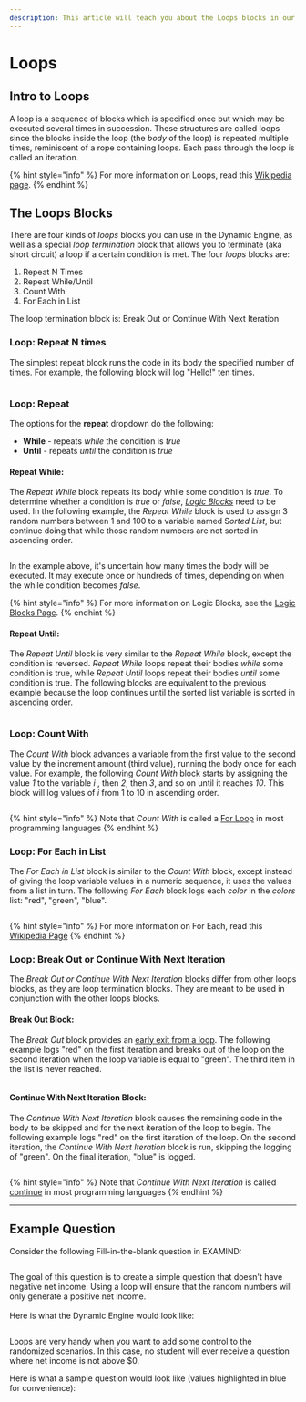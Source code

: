 ```yaml
---
description: This article will teach you about the Loops blocks in our Dynamic Engine.
---
```


# Loops

## Intro to Loops

A loop is a sequence of blocks which is specified once but which may be executed several times in succession. These structures are called loops since the blocks inside the loop (the _body_ of the loop) is repeated multiple times, reminiscent of a rope containing loops. Each pass through the loop is called an iteration.

{% hint style="info" %}
For more information on Loops, read this [Wikipedia page](https://en.wikipedia.org/wiki/Control_flow#Loops).
{% endhint %}

## The Loops Blocks

There are four kinds of _loops_ blocks you can use in the Dynamic Engine, as well as a special _loop termination_ block that allows you to terminate (aka short circuit) a loop if a certain condition is met. The four _loops_ blocks are:

1. Repeat N Times
2. Repeat While/Until
3. Count With
4. For Each in List

The loop termination block is: Break Out or Continue With Next Iteration

### Loop: Repeat N times

The simplest repeat block runs the code in its body the specified number of times. For example, the following block will log "Hello!" ten times.

<figure><img src="../../../../.gitbook/assets/Screenshot 2024-12-06 at 1.42.33 PM.png" alt=""><figcaption></figcaption></figure>

### Loop: Repeat

The options for the **repeat** dropdown do the following:

* **While** - repeats _while_ the condition is _true_
* **Until** - repeats _until_ the condition is _true_

#### **Repeat While:**

The _Repeat While_ block repeats its body while some condition is _true_.  To determine whether a condition is _true_ or _false_, [_Logic Blocks_](logic.md) need to be used. In the following example, the _Repeat While_ block is used to assign 3 random numbers between 1 and 100 to a variable named &#x53;_&#x6F;rted List_, but continue doing that while those random numbers are not sorted in ascending order.

<figure><img src="../../../../.gitbook/assets/Screenshot 2024-12-17 at 8.15.49 AM.png" alt=""><figcaption></figcaption></figure>

In the example above, it's uncertain how many times the body will be executed. It may execute once or hundreds of times, depending on when the while condition becomes _false_.

{% hint style="info" %}
For more information on Logic Blocks, see the [Logic Blocks Page](logic.md).
{% endhint %}

#### **Repeat Until:**

The _Repeat Until_ block is very similar to the _Repeat While_ block, except the condition is reversed. _Repeat While_ loops repeat their bodies _while_ some condition is true, while _Repeat Until_ loops repeat their bodies _until_ some condition is true. The following blocks are equivalent to the previous example because the loop continues until the sorted list variable is sorted in ascending order.

<figure><img src="../../../../.gitbook/assets/Screenshot 2024-12-06 at 1.51.32 PM.png" alt=""><figcaption></figcaption></figure>

### Loop: Count With

The _Count With_ block advances a variable from the first value to the second value by the increment amount (third value), running the body once for each value. For example, the following _Count With_ block starts by assigning the value _1_ to the variable _i_ , then _2_, then _3_, and so on until it reaches _10_. This block will log values of _i_ from 1 to 10 in ascending order.

<figure><img src="../../../../.gitbook/assets/Screenshot 2024-12-17 at 8.22.40 AM.png" alt=""><figcaption></figcaption></figure>

{% hint style="info" %}
Note that _Count With_ is called a [For Loop](https://en.wikipedia.org/wiki/For_loop) in most programming languages
{% endhint %}

### Loop: For Each in List

The _For Each in List_ block is similar to the _Count With_ block, except instead of giving the loop variable values in a numeric sequence, it uses the values from a list in turn. The following _For Each_ block logs each _color_ in the _colors_ list: "red", "green", "blue".

<figure><img src="../../../../.gitbook/assets/Screenshot 2024-12-06 at 1.58.29 PM.png" alt=""><figcaption></figcaption></figure>

{% hint style="info" %}
For more information on For Each, read this [Wikipedia Page](https://en.wikipedia.org/wiki/Foreach)
{% endhint %}

### Loop: Break Out or Continue With Next Iteration

The _Break Out or Continue With Next Iteration_ blocks differ from other loops blocks, as they are loop termination blocks. They are meant to be used in conjunction with the other loops blocks.

#### **Break Out Block:**

The _Break Out_ block provides an [early exit from a loop](https://en.wikipedia.org/wiki/Control_flow#Early_exit_from_loops). The following example logs "red" on the first iteration and breaks out of the loop on the second iteration when the loop variable is equal to "green". The third item in the list is never reached.

<figure><img src="../../../../.gitbook/assets/Screenshot 2024-12-06 at 2.00.08 PM.png" alt=""><figcaption></figcaption></figure>

#### **Continue With Next Iteration Block:**

The _Continue With Next Iteration_ block causes the remaining code in the body to be skipped and for the next iteration of the loop to begin. The following example logs "red" on the first iteration of the loop. On the second iteration, the _Continue With Next Iteration_ block is run, skipping the logging of "green". On the final iteration, "blue" is logged.

<figure><img src="../../../../.gitbook/assets/Screenshot 2024-12-06 at 2.01.07 PM (1).png" alt=""><figcaption></figcaption></figure>

{% hint style="info" %}
Note that _Continue With Next Iteration_ is called [continue](https://en.wikipedia.org/wiki/Control_flow#Continuation_with_next_iteration) in most programming languages
{% endhint %}

***

## Example Question

Consider the following Fill-in-the-blank question in EXAMIND:

<figure><img src="../../../../.gitbook/assets/Screenshot 2024-12-06 at 2.52.08 PM.png" alt=""><figcaption></figcaption></figure>

The goal of this question is to create a simple question that doesn't have negative net income. Using a loop will ensure that the random numbers will only generate a positive net income.\
\
Here is what the Dynamic Engine would look like:

<figure><img src="../../../../.gitbook/assets/Screenshot 2024-12-06 at 2.52.23 PM.png" alt=""><figcaption></figcaption></figure>

Loops are very handy when you want to add some control to the randomized scenarios. In this case, no student will ever receive a question where net income is not above $0.

Here is what a sample question would look like (values highlighted in blue for convenience):

<figure><img src="../../../../.gitbook/assets/Screenshot 2024-12-06 at 2.52.34 PM.png" alt=""><figcaption></figcaption></figure>
